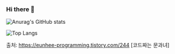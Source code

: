 ### Hi there 👋

![Anurag's GitHub stats](https://github-readme-stats.vercel.app/api?username=KH54&show_icons=true&theme=tokyonight)

![Top Langs](https://github-readme-stats.vercel.app/api/top-langs/?username=KH54&layout=compact&theme=tokyonight)

출처: https://eunhee-programming.tistory.com/244 [코드짜는 문과녀]

<!--
**KH54/KH54** is a ✨ _special_ ✨ repository because its `README.md` (this file) appears on your GitHub profile.

Here are some ideas to get you started:

- 🔭 I’m currently working on ...
- 🌱 I’m currently learning ...
- 👯 I’m looking to collaborate on ...
- 🤔 I’m looking for help with ...
- 💬 Ask me about ...
- 📫 How to reach me: ...
- 😄 Pronouns: ...
- ⚡ Fun fact: ...

-->
